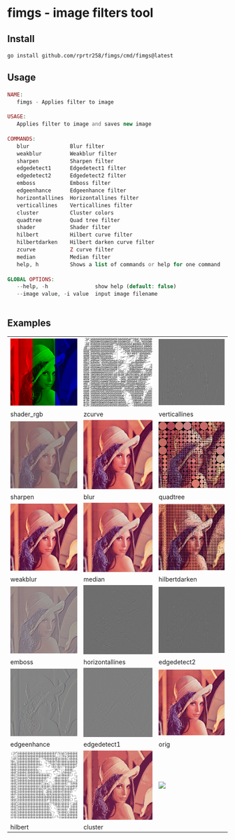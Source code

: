 # fimgs - image filters tool

## Install
```bash
go install github.com/rprtr258/fimgs/cmd/fimgs@latest
```

## Usage
```php
NAME:
   fimgs - Applies filter to image

USAGE:
   Applies filter to image and saves new image

COMMANDS:
   blur             Blur filter
   weakblur         Weakblur filter
   sharpen          Sharpen filter
   edgedetect1      Edgedetect1 filter
   edgedetect2      Edgedetect2 filter
   emboss           Emboss filter
   edgeenhance      Edgeenhance filter
   horizontallines  Horizontallines filter
   verticallines    Verticallines filter
   cluster          Cluster colors
   quadtree         Quad tree filter
   shader           Shader filter
   hilbert          Hilbert curve filter
   hilbertdarken    Hilbert darken curve filter
   zcurve           Z curve filter
   median           Median filter
   help, h          Shows a list of commands or help for one command

GLOBAL OPTIONS:
   --help, -h               show help (default: false)
   --image value, -i value  input image filename
   

```

## Examples
||||
|-|-|-|
|![](img/static/shader_rgb.png)|![](img/static/zcurve.png)|![](img/static/verticallines.png)|
|shader_rgb|zcurve|verticallines|
|![](img/static/sharpen.png)|![](img/static/blur.png)|![](img/static/quadtree.png)|
|sharpen|blur|quadtree|
|![](img/static/weakblur.png)|![](img/static/median.png)|![](img/static/hilbertdarken.png)|
|weakblur|median|hilbertdarken|
|![](img/static/emboss.png)|![](img/static/horizontallines.png)|![](img/static/edgedetect2.png)|
|emboss|horizontallines|edgedetect2|
|![](img/static/edgeenhance.png)|![](img/static/edgedetect1.png)|![](img/static/orig.png)|
|edgeenhance|edgedetect1|orig|
|![](img/static/hilbert.png)|![](img/static/cluster.png)|![](img/static/.png)|
|hilbert|cluster||
